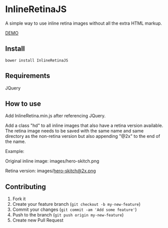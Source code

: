 InlineRetinaJS
==============

A simple way to use inline retina images without all the extra HTML markup.

[DEMO](http://htmlpreview.github.io/?https://github.com/ryanburgess/InlineRetinaJS/master/index.html)

## Install
	bower install InlineRetinaJS


## Requirements

JQuery


## How to use

Add InlineRetina.min.js after referencing JQuery.

Add a class "hd" to all inline images that also have a retina version available. The retina image needs to be saved with the same name and same directory as the non-retina version but also appending "@2x" to the end of the name.

Example:

Original inline image: images/hero-skitch.png

Retina version: images/hero-skitch@2x.png

## Contributing

1. Fork it
2. Create your feature branch (`git checkout -b my-new-feature`)
3. Commit your changes (`git commit -am 'Add some feature'`)
4. Push to the branch (`git push origin my-new-feature`)
5. Create new Pull Request

